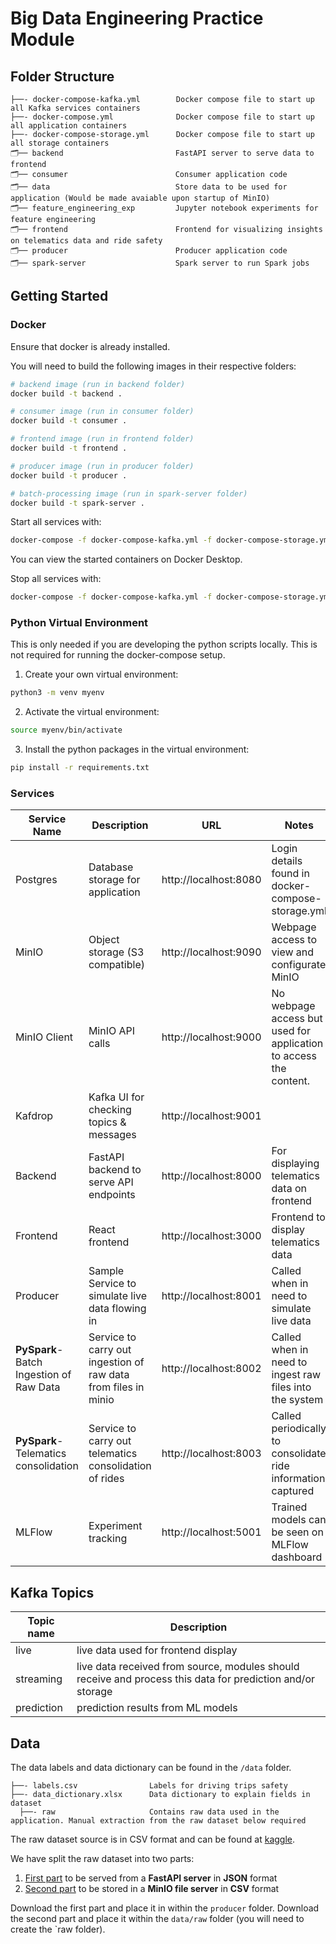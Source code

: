 # Big Data Engineering Practice Module

## Folder Structure

```
├──- docker-compose-kafka.yml        Docker compose file to start up all Kafka services containers
├──- docker-compose.yml              Docker compose file to start up all application containers
├──- docker-compose-storage.yml      Docker compose file to start up all storage containers
🗂️── backend                         FastAPI server to serve data to frontend
🗂️── consumer                        Consumer application code
🗂️── data                            Store data to be used for application (Would be made avaiable upon startup of MinIO)
🗂️── feature_engineering_exp         Jupyter notebook experiments for feature engineering
🗂️── frontend                        Frontend for visualizing insights on telematics data and ride safety
🗂️── producer                        Producer application code
🗂️── spark-server                    Spark server to run Spark jobs
```

## Getting Started

### Docker
Ensure that docker is already installed. 

You will need to build the following images in their respective folders:

```sh 
# backend image (run in backend folder)
docker build -t backend .

# consumer image (run in consumer folder)
docker build -t consumer .

# frontend image (run in frontend folder)
docker build -t frontend .

# producer image (run in producer folder)
docker build -t producer .

# batch-processing image (run in spark-server folder)
docker build -t spark-server .
```

Start all services with:
```sh
docker-compose -f docker-compose-kafka.yml -f docker-compose-storage.yml -f docker-compose.yml up -d
```

You can view the started containers on Docker Desktop.

Stop all services with:
```sh
docker-compose -f docker-compose-kafka.yml -f docker-compose-storage.yml -f docker-compose.yml down
```

### Python Virtual Environment

This is only needed if you are developing the python scripts locally. This is not required for running the docker-compose setup.

1) Create your own virtual environment:
```sh
python3 -m venv myenv
```

2) Activate the virtual environment:
```sh
source myenv/bin/activate
```

3) Install the python packages in the virtual environment:
```sh
pip install -r requirements.txt
```

### Services

| Service Name                                 | Description                                                    | URL                   | Notes                                                             |
|----------------------------------------------|----------------------------------------------------------------|-----------------------|-------------------------------------------------------------------|
| Postgres                                     | Database storage for application                               | http://localhost:8080 | Login details found in docker-compose-storage.yml                 |
| MinIO                                        | Object storage (S3 compatible)                                 | http://localhost:9090 | Webpage access to view and configurate MinIO                      |
| MinIO Client                                 | MinIO API calls                                                | http://localhost:9000 | No webpage access but used for application to access the content. |
| Kafdrop                                      | Kafka UI for checking topics & messages                        | http://localhost:9001 |                                                                   |
| Backend                                      | FastAPI backend to serve API endpoints                         | http://localhost:8000 | For displaying telematics data on frontend                        |
| Frontend                                     | React frontend                                                 | http://localhost:3000 | Frontend to display telematics data                               |  
| Producer                                     | Sample Service to simulate live data flowing in                | http://localhost:8001 | Called when in need to simulate live data                         |  
| **PySpark**-<br/>Batch Ingestion of Raw Data | Service to carry out ingestion of raw data from files in minio | http://localhost:8002 | Called when in need to ingest raw files into the system           |  
| **PySpark**-<br/>Telematics consolidation    | Service to carry out telematics consolidation of rides         | http://localhost:8003 | Called periodically to consolidate ride information captured      |  
| MLFlow       | Experiment tracking         | http://localhost:5001 | Trained models can be seen on MLFlow dashboard      |  


## Kafka Topics

| Topic name | Description                                                                                                | 
|------------|------------------------------------------------------------------------------------------------------------|
| live       | live data used for frontend display                                                                        |
| streaming  | live data received from source, modules should receive and process this data for prediction and/or storage | 
| prediction | prediction results from ML models                                                                          | 

## Data

The data labels and data dictionary can be found in the `/data` folder.
```
├──- labels.csv                Labels for driving trips safety
├──- data_dictionary.xlsx      Data dictionary to explain fields in dataset
  ├──- raw                     Contains raw data used in the application. Manual extraction from the raw dataset below required
```

The raw dataset source is in CSV format and can be found at [kaggle](https://www.kaggle.com/datasets/vancharmlab/grabai).

We have split the raw dataset into two parts:
1) [First part](https://www.kaggle.com/datasets/vancharmlab/grabai?select=part-00000-e6120af0-10c2-4248-97c4-81baf4304e5c-c000.csv) to be served from a **FastAPI server** in **JSON** format
2) [Second part](https://www.kaggle.com/datasets/vancharmlab/grabai?select=part-00001-e6120af0-10c2-4248-97c4-81baf4304e5c-c000.csv) to be stored in a **MinIO file server** in **CSV** format

Download the first part and place it in within the `producer` folder. Download the second part and place it within the `data/raw` folder (you will need to create the `raw folder).